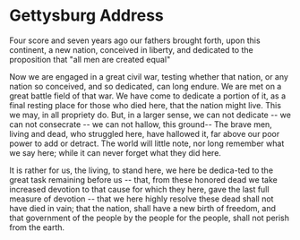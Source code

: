 
<h1>Gettysburg Address</h1>

Four score and seven years ago our fathers brought forth, upon this continent, a new nation, conceived in liberty, and dedicated to the proposition that "all men are created equal"

Now we are engaged in a great civil war, testing whether that nation, or any nation so conceived, and so dedicated, can long endure. We are met on a great battle field of that war. We have come to dedicate a portion of it, as a final resting place for those who died here, that the nation might live. This we may, in all propriety do. But, in a larger sense, we can not dedicate -- we can not consecrate -- we can not hallow, this ground-- The brave men, living and dead, who struggled here, have hallowed it, far above our poor power to add or detract. The world will little note, nor long remember what we say here; while it can never forget what they did here.

It is rather for us, the living, to stand here, we here be dedica-ted to the great task remaining before us -- that, from these honored dead we take increased devotion to that cause for which they here, gave the last full measure of devotion -- that we here highly resolve these dead shall not have died in vain; that the nation, shall have a new birth of freedom, and that government of the people by the people for the people, shall not perish from the earth.
